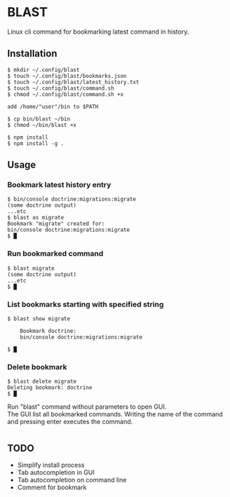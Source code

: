 # BLAST
Linux cli command for bookmarking latest command in history.

## Installation
```
$ mkdir ~/.config/blast
$ touch ~/.config/blast/bookmarks.json
$ touch ~/.config/blast/latest_history.txt
$ touch ~/.config/blast/command.sh
$ chmod ~/.config/blast/command.sh +x

add /home/"user"/bin to $PATH

$ cp bin/blast ~/bin
$ chmod ~/bin/blast +x

$ npm install
$ npm install -g .
```

## Usage
### Bookmark latest history entry
```
$ bin/console doctrine:migrations:migrate
(some doctrine output)
...etc
$ blast as migrate
Bookmark "migrate" created for:
bin/console doctrine:migrations:migrate
$ █
```
### Run bookmarked command
```
$ blast migrate
(some doctrine output)
...etc
$ █
```
### List bookmarks starting with specified string
```
$ blast show migrate

    Bookmark doctrine:
    bin/console doctrine:migrations:migrate

$ █
```
### Delete bookmark
```
$ blast delete migrate
Deleting bookmark: doctrine
$ █
```

Run "blast" command without parameters to open GUI.  
The GUI list all bookmarked commands. Writing the name of the command and pressing enter executes the command.
#
## TODO
- Simplify install process
- Tab autocompletion in GUI
- Tab autocompletion on command line
- Comment for bookmark
